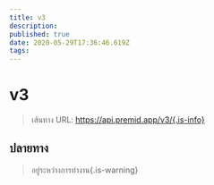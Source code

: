 ```yaml
---
title: v3
description:
published: true
date: 2020-05-29T17:36:46.619Z
tags:
---
```


# v3

> เส้นทาง URL: https://api.premid.app/v3/{.is-info}


## ปลายทาง
> อยู่ระหว่างการทํางาน{.is-warning}